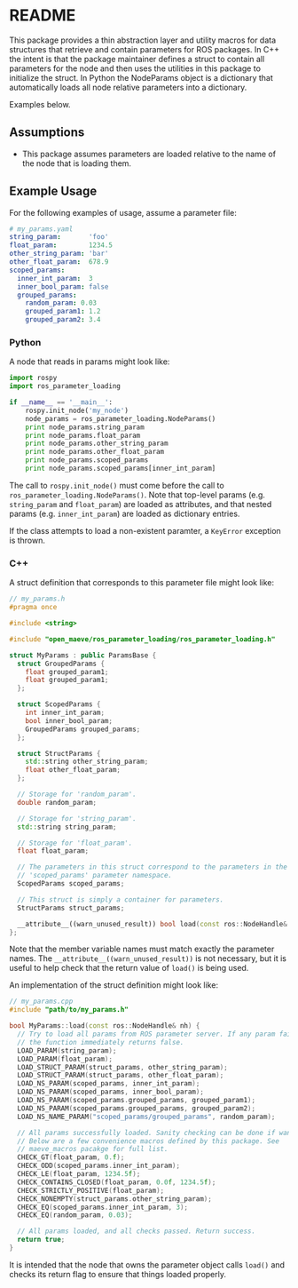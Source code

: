 # README #

This package provides a thin abstraction layer and utility macros for
data structures that retrieve and contain parameters for ROS packages. In
C++ the intent is that the package maintainer defines a struct to contain all
parameters for the node and then uses the utilities in this package to
initialize the struct. In Python the NodeParams object is a dictionary that
automatically loads all node relative parameters into a dictionary.

Examples below.

## Assumptions ##

* This package assumes parameters are loaded relative to the name of the node
that is loading them.

## Example Usage ##

For the following examples of usage, assume a parameter file:

```yaml
# my_params.yaml
string_param:       'foo'
float_param:        1234.5
other_string_param: 'bar'
other_float_param:  678.9
scoped_params:
  inner_int_param:  3
  inner_bool_param: false
  grouped_params:
    random_param: 0.03
    grouped_param1: 1.2
    grouped_param2: 3.4
```

### Python ###

A node that reads in params might look like:

```python
import rospy
import ros_parameter_loading

if __name__ == '__main__':
    rospy.init_node('my_node')
    node_params = ros_parameter_loading.NodeParams()
    print node_params.string_param
    print node_params.float_param
    print node_params.other_string_param
    print node_params.other_float_param
    print node_params.scoped_params
    print node_params.scoped_params[inner_int_param]
```
The call to `rospy.init_node()` must come before the call to
`ros_parameter_loading.NodeParams()`. Note that top-level params (e.g.
`string_param` and `float_param`) are loaded as attributes, and that nested
params (e.g. `inner_int_param`) are loaded as dictionary entries.

If the class attempts to load a non-existent paramter, a `KeyError` exception
is thrown.

### C++ ###

A struct definition that corresponds to this parameter file might look like:

```c++
// my_params.h
#pragma once

#include <string>

#include "open_maeve/ros_parameter_loading/ros_parameter_loading.h"

struct MyParams : public ParamsBase {
  struct GroupedParams {
    float grouped_param1;
    float grouped_param1;
  };

  struct ScopedParams {
    int inner_int_param;
    bool inner_bool_param;
    GroupedParams grouped_params;
  };

  struct StructParams {
    std::string other_string_param;
    float other_float_param;
  };

  // Storage for 'random_param'.
  double random_param;

  // Storage for 'string_param'.
  std::string string_param;

  // Storage for 'float_param'.
  float float_param;

  // The parameters in this struct correspond to the parameters in the
  // 'scoped_params' parameter namespace.
  ScopedParams scoped_params;

  // This struct is simply a container for parameters.
  StructParams struct_params;

  __attribute__((warn_unused_result)) bool load(const ros::NodeHandle& nh) override;
};
```

Note that the member variable names must match exactly the parameter names. The
`__attribute__((warn_unused_result))` is not necessary, but it is useful to
help check that the return value of `load()` is being used.

An implementation of the struct definition might look like:

```c++
// my_params.cpp
#include "path/to/my_params.h"

bool MyParams::load(const ros::NodeHandle& nh) {
  // Try to load all params from ROS parameter server. If any param fails,
  // the function immediately returns false.
  LOAD_PARAM(string_param);
  LOAD_PARAM(float_param);
  LOAD_STRUCT_PARAM(struct_params, other_string_param);
  LOAD_STRUCT_PARAM(struct_params, other_float_param);
  LOAD_NS_PARAM(scoped_params, inner_int_param);
  LOAD_NS_PARAM(scoped_params, inner_bool_param);
  LOAD_NS_PARAM(scoped_params.grouped_params, grouped_param1);
  LOAD_NS_PARAM(scoped_params.grouped_params, grouped_param2);
  LOAD_NS_NAME_PARAM("scoped_params/grouped_params", random_param);

  // All params successfully loaded. Sanity checking can be done if wanted.
  // Below are a few convenience macros defined by this package. See
  // maeve_macros pacakge for full list.
  CHECK_GT(float_param, 0.f);
  CHECK_ODD(scoped_params.inner_int_param);
  CHECK_LE(float_param, 1234.5f);
  CHECK_CONTAINS_CLOSED(float_param, 0.0f, 1234.5f);
  CHECK_STRICTLY_POSITIVE(float_param);
  CHECK_NONEMPTY(struct_params.other_string_param);
  CHECK_EQ(scoped_params.inner_int_param, 3);
  CHECK_EQ(random_param, 0.03);

  // All params loaded, and all checks passed. Return success.
  return true;
}
```

It is intended that the node that owns the parameter object calls `load()` and
checks its return flag to ensure that things loaded properly.
